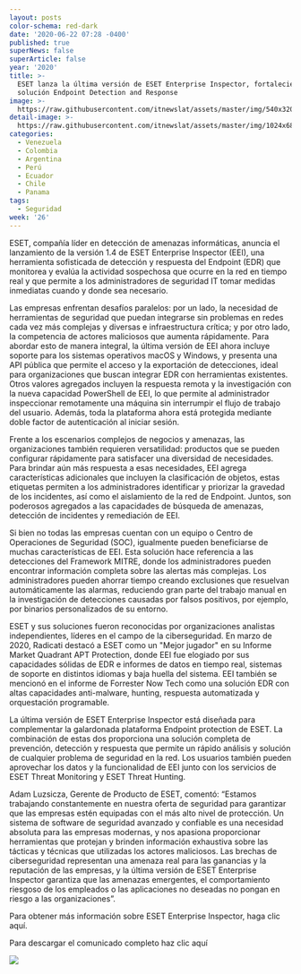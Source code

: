 ```yaml
---
layout: posts
color-schema: red-dark
date: '2020-06-22 07:28 -0400'
published: true
superNews: false
superArticle: false
year: '2020'
title: >-
  ESET lanza la última versión de ESET Enterprise Inspector, fortaleciendo su
  solución Endpoint Detection and Response 
image: >-
  https://raw.githubusercontent.com/itnewslat/assets/master/img/540x320/eset-Enterprise-Inspector-p.jpg
detail-image: >-
  https://raw.githubusercontent.com/itnewslat/assets/master/img/1024x680/eset-Enterprise-Inspector-g.jpg
categories:
  - Venezuela
  - Colombia
  - Argentina
  - Perú
  - Ecuador
  - Chile
  - Panama
tags:
  - Seguridad
week: '26'
---
```

ESET, compañía líder en detección de amenazas informáticas, anuncia el lanzamiento de la versión 1.4 de ESET Enterprise Inspector (EEI), una herramienta sofisticada de detección y respuesta del Endpoint (EDR) que monitorea y evalúa la actividad sospechosa que ocurre en la red en tiempo real y que permite a los administradores de seguridad IT tomar medidas inmediatas cuando y donde sea necesario.

Las empresas enfrentan desafíos paralelos: por un lado, la necesidad de herramientas de seguridad que puedan integrarse sin problemas en redes cada vez más complejas y diversas e infraestructura crítica; y por otro lado, la competencia de actores maliciosos que aumenta rápidamente. Para abordar esto de manera integral, la última versión de EEI ahora incluye soporte para los sistemas operativos macOS y Windows, y presenta una API pública que permite el acceso y la exportación de detecciones, ideal para organizaciones que buscan integrar EDR con herramientas existentes. Otros valores agregados incluyen la respuesta remota y la investigación con la nueva capacidad PowerShell de EEI, lo que permite al administrador inspeccionar remotamente una máquina sin interrumpir el flujo de trabajo del usuario. Además, toda la plataforma ahora está protegida mediante doble factor de autenticación al iniciar sesión.
 
Frente a los escenarios complejos de negocios y amenazas, las organizaciones también requieren versatilidad: productos que se pueden configurar rápidamente para satisfacer una diversidad de necesidades. Para brindar aún más respuesta a esas necesidades, EEI agrega características adicionales que incluyen la clasificación de objetos, estas etiquetas permiten a los administradores identificar y priorizar la gravedad de los incidentes, así como el aislamiento de la red de Endpoint. Juntos, son poderosos agregados a las capacidades de búsqueda de amenazas, detección de incidentes y remediación de EEI.

Si bien no todas las empresas cuentan con un equipo o Centro de Operaciones de Seguridad (SOC), igualmente pueden beneficiarse de muchas características de EEI. Esta solución hace referencia a las detecciones del Framework MITRE, donde los administradores pueden encontrar información completa sobre las alertas más complejas. Los administradores pueden ahorrar tiempo creando exclusiones que resuelvan automáticamente las alarmas, reduciendo gran parte del trabajo manual en la investigación de detecciones causadas por falsos positivos, por ejemplo, por binarios personalizados de su entorno.

ESET y sus soluciones fueron reconocidas por organizaciones analistas independientes, líderes en el campo de la ciberseguridad. En marzo de 2020, Radicati destacó a ESET como un "Mejor jugador" en su Informe Market Quadrant APT Protection, donde EEI fue elogiado por sus capacidades sólidas de EDR e informes de datos en tiempo real, sistemas de soporte en distintos idiomas y baja huella del sistema. EEI también se mencionó en el informe de Forrester Now Tech como una solución EDR con altas capacidades anti-malware, hunting, respuesta automatizada y orquestación programable.

La última versión de ESET Enterprise Inspector está diseñada para complementar la galardonada plataforma Endpoint protection de ESET. La combinación de estas dos proporciona una solución completa de prevención, detección y respuesta que permite un rápido análisis y solución de cualquier problema de seguridad en la red. Los usuarios también pueden aprovechar los datos y la funcionalidad de EEI junto con los servicios de ESET Threat Monitoring y ESET Threat Hunting.

Adam Luzsicza, Gerente de Producto de ESET, comentó: “Estamos trabajando constantemente en nuestra oferta de seguridad para garantizar que las empresas estén equipadas con el más alto nivel de protección. Un sistema de software de seguridad avanzado y confiable es una necesidad absoluta para las empresas modernas, y nos apasiona proporcionar herramientas que protejan y brinden información exhaustiva sobre las tácticas y técnicas que utilizadas los actores maliciosos. Las brechas de ciberseguridad representan una amenaza real para las ganancias y la reputación de las empresas, y la última versión de ESET Enterprise Inspector garantiza que las amenazas emergentes, el comportamiento riesgoso de los empleados o las aplicaciones no deseadas no pongan en riesgo a las organizaciones”.
 
Para obtener más información sobre ESET Enterprise Inspector, haga clic aquí.
  
Para descargar el comunicado completo haz clic aquí

<img src="https://tracker.metricool.com/c3po.jpg?hash=56f88a41e39ab42c063cc51676587a04"/>